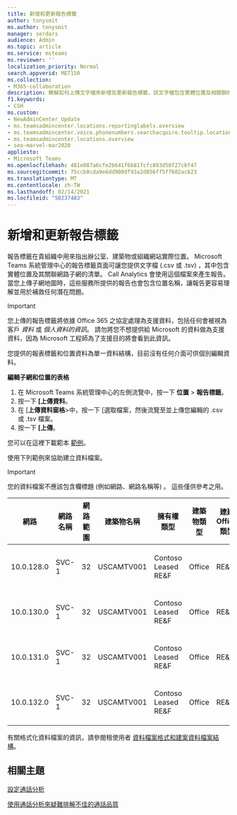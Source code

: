 ```yaml
---
title: 新增和更新報告標籤
author: tonysmit
ms.author: tonysmit
manager: serdars
audience: Admin
ms.topic: article
ms.service: msteams
ms.reviewer: ''
localization_priority: Normal
search.appverid: MET150
ms.collection:
- M365-collaboration
description: 瞭解如何上傳文字檔來新增及更新報告標籤，該文字檔包含實體位置及相關聯的子網清單。
f1.keywords:
- CSH
ms.custom:
- NewAdminCenter_Update
- ms.teamsadmincenter.locations.reportinglabels.overview
- ms.teamsadmincenter.voice.phonenumbers.searchacquire.tooltip.location
- ms.teamsadmincenter.locations.overview
- seo-marvel-mar2020
appliesto:
- Microsoft Teams
ms.openlocfilehash: 481e087a6cfe2b641f6b81fcfc893d50f27cbf47
ms.sourcegitcommit: 75ccb8cda9e6dd900df93a2d856ff5f7682ac623
ms.translationtype: MT
ms.contentlocale: zh-TW
ms.lasthandoff: 02/14/2021
ms.locfileid: "50237483"
---
```

<a name="add-and-update-reporting-labels"></a>新增和更新報告標籤
============================

報告標籤在貴組織中用來指出辦公室、建築物或組織網站實際位置。 Microsoft Teams 系統管理中心的報告標籤頁面可讓您提供文字檔 (.csv 或 .tsv) ，其中包含實體位置及其關聯網路子網的清單。 Call Analytics 會使用這個檔案來產生報告。 當您上傳子網地圖時，這些服務所提供的報告也會包含位置名稱，讓報告更容易理解並用於補救任何潛在問題。

> [!IMPORTANT]
> 您上傳的報告標籤將依據 Office  365 之協定處理為支援資料，包括任何會被視為客戶 *資料* 或 *個人資料的資訊*。 請勿將您不想提供給 Microsoft 的資料做為支援資料，因為 Microsoft 工程師為了支援目的將會看到此資訊。

您提供的報表標籤和位置資料為單一資料結構，目前沒有任何介面可供個別編輯資料。

**編輯子網和位置的表格**

1. 在 Microsoft Teams 系統管理中心的左側流覽中，按一下 **位置**  >  **報告標籤**。
2. 按一下 **[上傳資料**。
3. 在 [**上傳資料窗格**>中，按一下 [選取檔案，然後流覽至並上傳您編輯的 .csv 或 .tsv 檔案。
4. 按一下 **[上傳**。

您可以在這裡下載範本 [範例](https://github.com/MicrosoftDocs/OfficeDocs-SkypeForBusiness/blob/live/Teams/downloads/locations-template.zip?raw=true)。

使用下列範例來協助建立資料檔案。

> [!IMPORTANT]
> 您的資料檔案不應該包含欄標題 (例如網路、網路名稱等) 。 這些僅供參考之用。 <br>

|網路|網路名稱|網路範圍|建築物名稱|擁有權類型|建築物類型|建建 Office 類型|城市|郵遞區號|國家|狀態|地區|Inside Corp|Express Route|
|-|-|-|-|-|-|-|-|-|-|-|-|-|-|
|10.0.128.0    |SVC-1|32|USCAMTV001|Contoso Leased RE&F|Office|RE&F|山脈景觀|94043|我們|約|我們|1|1|
|10.0.130.0    |SVC-1|32|USCAMTV001|Contoso Leased RE&F|Office|RE&F|山脈景觀|94043|我們|約|我們|1|1|
|10.0.131.0    |SVC-1|32|USCAMTV001|Contoso Leased RE&F|Office|RE&F|山脈景觀|94043|我們|約|我們|1|1|
|10.0.132.0    |SVC-1|32|USCAMTV001|Contoso Leased RE&F|Office|RE&F|山脈景觀|94043|我們|約|我們|1|1|

有關格式化資料檔案的資訊，請參閱租使用者 [資料檔案格式和建案資料檔案結構](CQD-upload-tenant-building-data.md#upload-building-data-file)。

## <a name="related-topics"></a>相關主題

[設定通話分析](set-up-call-analytics.md)

[使用通話分析來疑難排解不佳的通話品質](use-call-analytics-to-troubleshoot-poor-call-quality.md)
